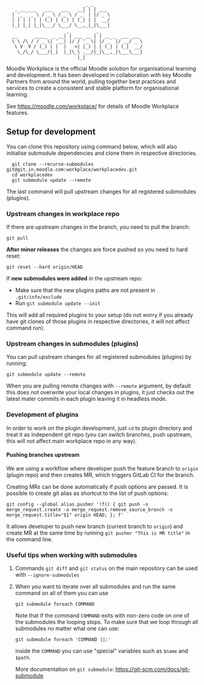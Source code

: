 ```
                             _ _
   _ __ ___   ___   ___   __| | | ___
  | '_ ` _ \ / _ \ / _ \ / _` | |/ _ \
  | | | | | | (_) | (_) | (_| | |  __/
  |_| |_| |_|\___/ \___/ \__,_|_|\___|
                      _          _
  __      _____  _ __| | ___ __ | | __ _  ___ ___
  \ \ /\ / / _ \| '__| |/ / '_ \| |/ _` |/ __/ _ \
   \ V  V / (_) | |  |   <| |_) | | (_| | (_|  __/
    \_/\_/ \___/|_|  |_|\_\ .__/|_|\__,_|\___\___|
                          |_|
```
Moodle Workplace is the official Moodle solution for organisational learning
and development. It has been developed in collaboration with key Moodle
Partners from around the world, pulling together best practices and services to
create a consistent and stable platform for organisational learning.

See <https://moodle.com/workplace/> for details of Moodle Workplace features.

## Setup for development

You can clone this repository using command below, which will also initialise
submodule dependencies and clone them in respective directories.

```
  git clone --recurse-submodules git@git.in.moodle.com:workplace/workplacedev.git
  cd workplacedev
  git submodule update --remote
```

The last command will pull upstream changes for all registered submodules (plugins).

### Upstream changes in workplace repo

If there are upstream changes in the branch, you need to pull the branch:

```
git pull
```

**After minor releases** the changes are force pushed so you need to hard reset:

```
git reset --hard origin/HEAD
```

If **new submodules were added** in the upstream repo:

* Make sure that the new plugins paths are not present in `.git/info/exclude`
* Run `git submodule update --init`

This will add all required plugins to your setup (do not worry if you already
have git clones of those plugins in respective directories, it will not affect
command run).

### Upstream changes in submodules (plugins)

You can pull upstream changes for all registered submodules (plugins) by
running:

```
git submodule update --remote
```

When you are pulling remote changes with `--remote` argument, by default this
does not overwrite your local changes in plugins, it just checks out the latest
mater commits in each plugin leaving it in headless mode.

### Development of plugins

In order to work on the plugin development, just `cd` to plugin directory and
treat it as independent git repo (you can switch branches, push upstream, this
will not affect main workplace repo in any way).

#### Pushing branches upstream

We are using a workflow where developer push the feature branch to `origin`
(plugin repo) and then creates MR, which triggers GitLab CI
for the branch.

Creating MRs can be done automatically if push options are passed. It is
possible to create git alias as shortcut to the list of push options:

```
git config --global alias.pushmr '!f() { git push -o merge_request.create -o merge_request.remove_source_branch -o merge_request.title="$1" origin HEAD; }; f'
```

It allows developer to push new branch (current branch to `origin`) and create
MR at the same time by running `git pushmr "This is MR title"` in the command line.


### Useful tips when working with submodules

1.  Commands `git diff` and `git status` on the main repository can be used with `--ignore-submodules`

2.  When you want to iterate over all submodules and run the same command on all of them you can use

    ```
    git submodule foreach COMMAND
    ```

    Note that if the command `COMMAND` exits with non-zero code on one of the submodules the looping stops.
    To make sure that we loop through all submodules no matter what one can use:

    ```
    git submodule foreach 'COMMAND ||:'
    ```

    inside the `COMMAND` you can use "special" variables such as `$name` and `$path`.

    More documentation on `git submodule`: https://git-scm.com/docs/git-submodule
